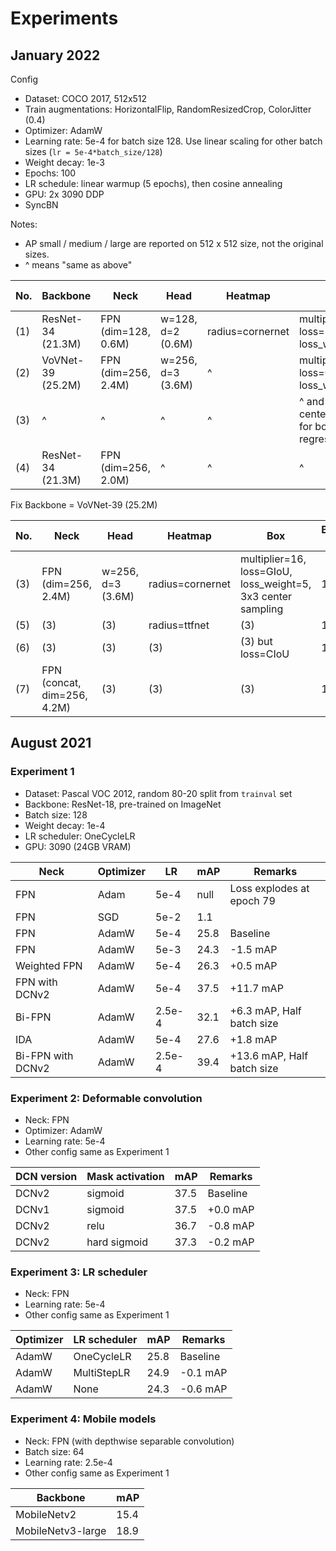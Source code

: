 # Experiments

## January 2022

Config

- Dataset: COCO 2017, 512x512
- Train augmentations: HorizontalFlip, RandomResizedCrop, ColorJitter (0.4)
- Optimizer: AdamW
- Learning rate: 5e-4 for batch size 128. Use linear scaling for other batch sizes (`lr = 5e-4*batch_size/128`)
- Weight decay: 1e-3
- Epochs: 100
- LR schedule: linear warmup (5 epochs), then cosine annealing
- GPU: 2x 3090 DDP
- SyncBN

Notes:

- AP small / medium / large are reported on 512 x 512 size, not the original sizes.
- ^ means "same as above"

No. | Backbone | Neck | Head | Heatmap | Box | Batch size | mAP | AP large | AP medium | AP small
----|---------|------|------|---------|-----|------------|-----|----------|-----------|----------
(1) | ResNet-34 (21.3M) | FPN (dim=128, 0.6M) | w=128, d=2 (0.6M) | radius=cornernet | multiplier=16, loss=L1, loss_weight=0.1 | 128 | 18.6 | 30.2 | 14.9 | 3.4
(2) | VoVNet-39 (25.2M) | FPN (dim=256, 2.4M) | w=256, d=3 (3.6M) | ^ | multiplier=16, loss=GIoU, loss_weight=5 | 64 | 34.6 | 50.9 | 32.8 | 9.5
(3) | ^ | ^ | ^ | ^ | ^ and 3x3 center sampling for box regression | 128 | 37.3 | 52.4 | 35.0 | 13.4
(4) | ResNet-34 (21.3M) | FPN (dim=256, 2.0M) | ^ | ^ | ^ | 128 | 32.7 | 48.1 | 29.8 | 9.5

Fix Backbone = VoVNet-39 (25.2M)

No. | Neck | Head | Heatmap | Box | Batch size | mAP | AP large | AP medium | AP small
----|------|------|---------|-----|------------|-----|----------|-----------|----------
(3) | FPN (dim=256, 2.4M) | w=256, d=3 (3.6M) | radius=cornernet | multiplier=16, loss=GIoU, loss_weight=5, 3x3 center sampling | 128 | 37.3 | 52.4 | 35.0 | 13.4
(5) | (3) | (3) | radius=ttfnet | (3) | 128 | 37.2 | 52.1 | 34.9 | 13.2
(6) | (3) | (3) | (3) | (3) but loss=CIoU | 128 | 37.4 | 52.6 | 35.4 | 13.1
(7) | FPN (concat, dim=256, 4.2M) | (3) | (3) | (3) | 128 |

## August 2021

### Experiment 1

- Dataset: Pascal VOC 2012, random 80-20 split from `trainval` set
- Backbone: ResNet-18, pre-trained on ImageNet
- Batch size: 128
- Weight decay: 1e-4
- LR scheduler: OneCycleLR
- GPU: 3090 (24GB VRAM)

Neck | Optimizer | LR | mAP | Remarks
-----|-----------|----|-----|---------
FPN | Adam | 5e-4 | null | Loss explodes at epoch 79
FPN | SGD | 5e-2 | 1.1 |
FPN | AdamW | 5e-4 | 25.8 | Baseline
FPN | AdamW | 5e-3 | 24.3 | -1.5 mAP
Weighted FPN | AdamW | 5e-4 | 26.3 | +0.5 mAP
FPN with DCNv2 | AdamW | 5e-4 | 37.5 | +11.7 mAP
Bi-FPN | AdamW | 2.5e-4 | 32.1 | +6.3 mAP, Half batch size
IDA | AdamW | 5e-4 | 27.6 | +1.8 mAP
Bi-FPN with DCNv2 | AdamW | 2.5e-4 | 39.4 | +13.6 mAP, Half batch size

### Experiment 2: Deformable convolution

- Neck: FPN
- Optimizer: AdamW
- Learning rate: 5e-4
- Other config same as Experiment 1

DCN version | Mask activation | mAP | Remarks
------------|-----------------|-----|--------
DCNv2 | sigmoid | 37.5 | Baseline
DCNv1 | sigmoid | 37.5 | +0.0 mAP
DCNv2 | relu | 36.7 | -0.8 mAP
DCNv2 | hard sigmoid | 37.3 | -0.2 mAP

### Experiment 3: LR scheduler

- Neck: FPN
- Learning rate: 5e-4
- Other config same as Experiment 1

Optimizer | LR scheduler | mAP | Remarks
----------|--------------|-----|---------
AdamW | OneCycleLR | 25.8 | Baseline
AdamW | MultiStepLR | 24.9 | -0.1 mAP
AdamW | None | 24.3 | -0.6 mAP

### Experiment 4: Mobile models

- Neck: FPN (with depthwise separable convolution)
- Batch size: 64
- Learning rate: 2.5e-4
- Other config same as Experiment 1

Backbone | mAP
---------|-----
MobileNetv2 | 15.4
MobileNetv3-large | 18.9

